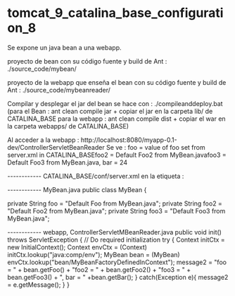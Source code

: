 # tomcat_9_catalina_base_configuration_8

Se expone un java bean a una webapp.

proyecto de bean con su código fuente y build de Ant : ./source_code/mybean/

proyecto de la webapp que enseña el bean con su código fuente y build de Ant : ./source_code/mybeanreader/

Compilar y desplegar el jar del bean se hace con : ./compileanddeploy.bat
(para el Bean :  ant clean compile jar + copiar el jar en la carpeta lib/ de CATALINA_BASE
para la webapp : ant clean compile dist  + copiar el war en la carpeta webapps/ de CATALINA_BASE)

Al acceder a la webapp : http://localhost:8080/myapp-0.1-dev/ControllerServletBeanReader
Se ve : foo = value of foo set from server.xml in CATALINA_BASEfoo2 = Default Foo2 from MyBean.javafoo3 = Default Foo3 from MyBean.java, bar = 24

------------ CATALINA_BASE/conf/server.xml
en la etiqueta <GlobalNamingResources> :
	<Resource name="bean/MyBeanFactory" auth="Container"
		type="com.mycompany.packageofmybean.MyBean"
		factory="org.apache.naming.factory.BeanFactory"
		bar="24" foo="value of foo set from server.xml in CATALINA_BASE"/>


------------ MyBean.java
public class MyBean {

  private String foo = "Default Foo from MyBean.java";
  private String foo2 = "Default Foo2 from MyBean.java";
  private String foo3 = "Default Foo3 from MyBean.java";

------------ webapp, ControllerServletMBeanReader.java
public void init() throws ServletException {
	// Do required initialization
	try {
		Context initCtx = new InitialContext();
		Context envCtx = (Context) initCtx.lookup("java:comp/env");
		MyBean bean = (MyBean) envCtx.lookup("bean/MyBeanFactoryDefinedInContext");
		message2 = "foo = " + bean.getFoo() + "foo2 = " + bean.getFoo2() + "foo3 = " + bean.getFoo3() + ", bar = " +bean.getBar();
	} catch(Exception e){
		message2 = e.getMessage();
	}
}
